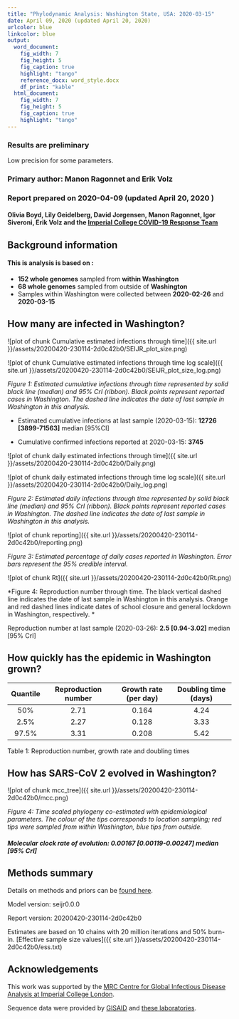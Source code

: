 ```yaml
---
title: "Phylodynamic Analysis: Washington State, USA: 2020-03-15"
date: April 09, 2020 (updated April 20, 2020)
urlcolor: blue
linkcolor: blue
output:
  word_document:
    fig_width: 7
    fig_height: 5
    fig_caption: true
    highlight: "tango"
    reference_docx: word_style.docx
    df_print: "kable"
  html_document:
    fig_width: 7
    fig_height: 5
    fig_caption: true
    highlight: "tango"
---
```



### Results are preliminary
Low precision for some parameters. 

### Primary author: Manon Ragonnet and Erik Volz

### Report prepared on 2020-04-09 (updated April 20, 2020 )

#### Olivia Boyd, Lily Geidelberg, David Jorgensen, Manon Ragonnet, Igor Siveroni, Erik Volz and the [Imperial College COVID-19 Response Team](http://sarscov2phylodynamics.org/about/)





## Background information  




#### This is analysis is based on : 
  
* **152 whole genomes** sampled from **within Washington**
* **68 whole genomes** sampled from outside of **Washington**
* Samples within Washington were collected between **2020-02-26** and **2020-03-15**


<!-- ##### To add: [optional plot of sample distribution through time] -->



## How many are infected in Washington?





![plot of chunk Cumulative estimated infections through time]({{ site.url }}/assets/20200420-230114-2d0c42b0/SEIJR_plot_size.png)



![plot of chunk Cumulative estimated infections through time log scale]({{ site.url }}/assets/20200420-230114-2d0c42b0/SEIJR_plot_size_log.png)

*Figure 1: Estimated cumulative infections through time represented by solid black line (median) and 95% CrI (ribbon). Black points represent reported cases in Washington. The dashed line indicates the date of last sample in Washington in this analysis.*



* Estimated cumulative infections at last sample (2020-03-15): **12726 [3899-71563]** median [95%CI]

* Cumulative confirmed infections reported at 2020-03-15: **3745**  



![plot of chunk daily estimated infections through time]({{ site.url }}/assets/20200420-230114-2d0c42b0/Daily.png)


![plot of chunk daily estimated infections through time log scale]({{ site.url }}/assets/20200420-230114-2d0c42b0/Daily_log.png)



*Figure 2: Estimated daily  infections through time represented by solid black line (median) and 95% CrI (ribbon). Black points represent reported cases in Washington. The dashed line indicates the date of last sample in Washington in this analysis.*


![plot of chunk reporting]({{ site.url }}/assets/20200420-230114-2d0c42b0/reporting.png)

*Figure 3: Estimated percentage of daily cases reported in Washington. Error bars represent the 95% credible interval.*



![plot of chunk Rt]({{ site.url }}/assets/20200420-230114-2d0c42b0/Rt.png)

*Figure 4: Reproduction number through time. The black vertical dashed line indicates the date of last sample in Washington in this analysis. Orange and red dashed lines indicate dates of school closure and general lockdown in Washington, respectively. *

Reproduction number at last sample (2020-03-26): **2.5 [0.94-3.02]** median [95% CrI]


## How quickly has the epidemic in Washington grown?





| Quantile | Reproduction number | Growth rate (per day) | Doubling time (days) |
|:--------:|:-------------------:|:---------------------:|:--------------------:|
|   50%    |        2.71         |         0.164         |         4.24         |
|   2.5%   |        2.27         |         0.128         |         3.33         |
|  97.5%   |        3.31         |         0.208         |         5.42         |

Table 1: Reproduction number, growth rate and doubling times





## How has SARS-CoV 2 evolved in Washington?



![plot of chunk mcc_tree]({{ site.url }}/assets/20200420-230114-2d0c42b0/mcc.png)

*Figure 4: Time scaled phylogeny co-estimated with epidemiological parameters. The colour of the tips corresponds to location sampling; red tips were sampled from within Washington, blue tips from outside.*




##### Molecular clock rate of evolution: **0.00167 [0.00119-0.00247]** median [95% CrI]  

<!-- #### (optional) Number of introductions into Washington (someone needs to write code to compute this) -->






## Methods summary

Details on methods and priors can be [found here](http://whoinfectedwhom.org/seijr0.1.0_methods.pdf).


Model version: seijr0.0.0

Report version: 20200420-230114-2d0c42b0

Estimates are based on 10 chains with 20 million iterations and 50% burn-in. [Effective sample size values]({{ site.url }}/assets/20200420-230114-2d0c42b0/ess.txt)


## Acknowledgements

This work was supported by the [MRC Centre for Global Infectious Disease Analysis at Imperial College London](https://www.imperial.ac.uk/mrc-global-infectious-disease-analysis).

Sequence data were provided by [GISAID](http://www.epicov.org) and [these laboratories](http://whoinfectedwhom.org/gisaid_cov2020_acknowledgement_table.xls).


